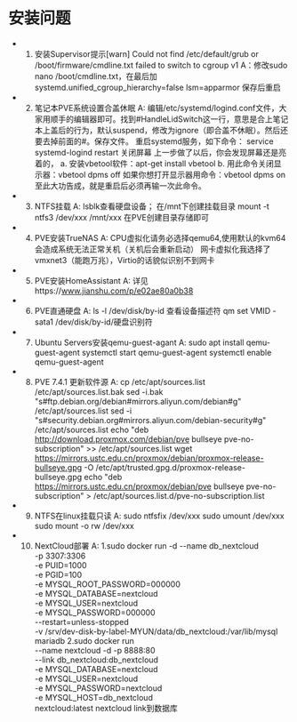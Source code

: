 <!--
 * @FilePath: \undefinedd:\git\HomeAssistant_Plus\env_pkg\Q&A.md
 * @brief: 
 * @details: 
 * @author: Lews Hammond
 * @Date: 2023-04-29 11:39:28
 * @LastEditTime: 2023-05-07 14:56:41
 * @LastEditors: Lews Hammond
-->
安装问题
===

* 1. 安装Supervisor提示[warn] Could not find /etc/default/grub or /boot/firmware/cmdline.txt failed to switch to cgroup v1
A：修改sudo nano /boot/cmdline.txt，在最后加systemd.unified_cgroup_hierarchy=false lsm=apparmor 保存后重启

* 2. 笔记本PVE系统设置合盖休眠
A: 编辑/etc/systemd/logind.conf文件，大家用顺手的编辑器即可。找到#HandleLidSwitch这一行，意思是合上笔记本上盖后的行为，默认suspend，修改为ignore（即合盖不休眠）。然后还要去掉前面的#。保存文件。
重启systemd服务，如下命令：
service systemd-logind restart
关闭屏幕
上一步做了以后，你会发现屏幕还是亮着的，
a. 安装vbetool软件：apt-get install vbetool
b. 用此命令关闭显示器：vbetool dpms off
如果你想打开显示器用命令：vbetool dpms on
至此大功告成，就是重启后必须再输一次此命令。

* 3. NTFS挂载
A: lsblk查看硬盘设备；
在/mnt下创建挂载目录
mount -t ntfs3 /dev/xxx /mnt/xxx
在PVE创建目录存储即可

* 4. PVE安装TrueNAS
A: CPU虚拟化请务必选择qemu64,使用默认的kvm64会造成系统无法正常关机（关机后会重新启动）
网卡虚拟化我选择了vmxnet3（能跑万兆），Virtio的话貌似识别不到网卡

* 5. PVE安装HomeAssistant
A: 详见https://www.jianshu.com/p/e02ae80a0b38

* 6. PVE直通硬盘
A: ls -l /dev/disk/by-id 查看设备描述符
qm set VMID -sata1 /dev/disk/by-id/硬盘识别符

* 7. Ubuntu Servers安装qemu-guest-agant
A: sudo apt install qemu-guest-agent 
systemctl start qemu-guest-agent
systemctl enable qemu-guest-agent

* 8. PVE 7.4.1 更新软件源
A: cp /etc/apt/sources.list /etc/apt/sources.list.bak
sed -i.bak "s#ftp.debian.org/debian#mirrors.aliyun.com/debian#g" /etc/apt/sources.list
sed -i "s#security.debian.org#mirrors.aliyun.com/debian-security#g" /etc/apt/sources.list
echo "deb http://download.proxmox.com/debian/pve bullseye pve-no-subscription" >>  /etc/apt/sources.list
wget https://mirrors.ustc.edu.cn/proxmox/debian/proxmox-release-bullseye.gpg -O /etc/apt/trusted.gpg.d/proxmox-release-bullseye.gpg
echo "deb https://mirrors.ustc.edu.cn/proxmox/debian/pve bullseye pve-no-subscription" > /etc/apt/sources.list.d/pve-no-subscription.list

* 9. NTFS在linux挂载只读
A: sudo ntfsfix /dev/xxx
sudo umount /dev/xxx
sudo mount -o rw /dev/xxx

* 10. NextCloud部署
A: 1.sudo docker run -d --name db_nextcloud \
-p 3307:3306 \
-e PUID=1000 \
-e PGID=100 \
-e MYSQL_ROOT_PASSWORD=000000 \
-e MYSQL_DATABASE=nextcloud \
-e MYSQL_USER=nextcloud \
-e MYSQL_PASSWORD=000000 \
--restart=unless-stopped \
-v /srv/dev-disk-by-label-MYUN/data/db_nextcloud:/var/lib/mysql \
mariadb
2.sudo docker run \
--name nextcloud -d -p 8888:80 \
--link db_nextcloud:db_nextcloud \
-e MYSQL_DATABASE=nextcloud \
-e MYSQL_USER=nextcloud \
-e MYSQL_PASSWORD=nextcloud \
-e MYSQL_HOST=db_nextcloud \
nextcloud:latest
nextcloud link到数据库


